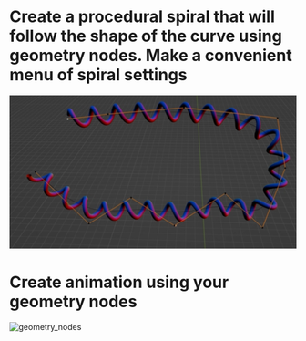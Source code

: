 # Create a procedural spiral that will follow the shape of the curve using geometry nodes. Make a convenient menu of spiral settings 

![geonodes_spiral](/curriculum/reproduce/5_procedural/genodes_spiral.png)

# Create animation using your geometry nodes

![geometry_nodes](/curriculum/reproduce/5_procedural/geonodes_630p.gif)


